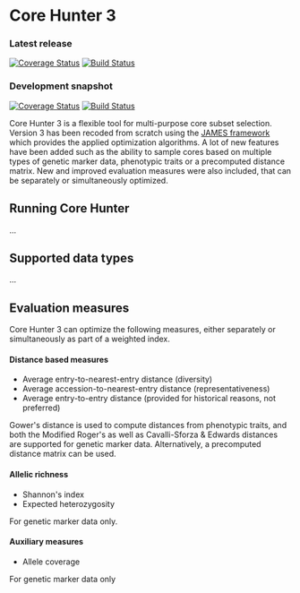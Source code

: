 Core Hunter 3
=============

### Latest release

[![Coverage Status](http://img.shields.io/coveralls/corehunter/corehunter3/master.svg)](https://coveralls.io/r/corehunter/corehunter3)
[![Build Status](https://img.shields.io/travis/corehunter/corehunter3/master.svg)](https://travis-ci.org/corehunter/corehunter3)

### Development snapshot

[![Coverage Status](http://img.shields.io/coveralls/corehunter/corehunter3/develop.svg)](https://coveralls.io/r/corehunter/corehunter3)
[![Build Status](https://img.shields.io/travis/corehunter/corehunter3/develop.svg)](https://travis-ci.org/corehunter/corehunter3)

Core Hunter 3 is a flexible tool for multi-purpose core subset selection. Version 3 has been recoded from scratch using the [JAMES framework](http://www.jamesframework.org) which provides the applied optimization algorithms. A lot of new features have been added such as the ability to sample cores based on multiple types of genetic marker data, phenotypic traits or a precomputed distance matrix. New and improved evaluation measures were also included, that can be separately or simultaneously optimized.

Running Core Hunter
-------------------

...

Supported data types
--------------------

...

Evaluation measures
-------------------

Core Hunter 3 can optimize the following measures, either separately or simultaneously as part of a weighted index.

#### Distance based measures

- Average entry-to-nearest-entry distance (diversity)
- Average accession-to-nearest-entry distance (representativeness)
- Average entry-to-entry distance (provided for historical reasons, not preferred)

Gower's distance is used to compute distances from phenotypic traits, and both the Modified Roger's as well as Cavalli-Sforza & Edwards distances are supported for genetic marker data. Alternatively, a precomputed distance matrix can be used.

#### Allelic richness

- Shannon's index
- Expected heterozygosity

For genetic marker data only.

#### Auxiliary measures

- Allele coverage

For genetic marker data only




